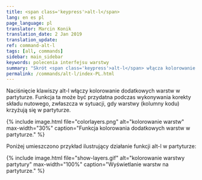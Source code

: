 ```yaml
---
title: <span class='keypress'>alt-l</span>
lang: en es pl
page_language: pl
translator: Marcin Konik 
translation_date: 2 Jan 2019
translation_update:
ref: command-alt-l
tags: [all, commands]
sidebar: main_sidebar
keywords: polecenia interfejsu warstwy
summary: "Skrót <span class='keypress'>alt-l</span> włącza kolorowanie warstw (layers) partytury w edytorze graficznym."
permalink: /commands/alt-l/index-PL.html
---
```


Naciśnięcie klawiszy <span class="keypress">alt-l</span> włączy kolorowanie 
dodatkowych warstw w partyturze. Funkcja ta może być przydatna podczas
wykonywania korekty składu nutowego, zwłaszcza w sytuacji, gdy warstwy (kolumny kodu)
krzyżują się w partyturze.

{% include image.html
	file="colorlayers.png"
	alt="kolorowanie warstw"
	max-width="30%"
	caption="Funkcja kolorowania dodatkowych warstw w partyturze."
%}

Poniżej umieszczono przykład ilustrujący działanie funkcji <span class="keypress">alt-l</span> w partyturze:

{% include image.html 
	file="show-layers.gif"
	alt="kolorowanie warstwy partytury"
	max-width="100%"
	caption="Wyświetlanie warstw na partyturze."
%}



